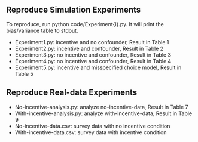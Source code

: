 

## Reproduce Simulation Experiments 
To reproduce, run python code/Experiment{i}.py. It will print the bias/variance table to stdout.
* Experiment1.py: incentive and no confounder, Result in Table 1
* Experiment2.py: incentive and confounder, Result in Table 2 
* Experiment3.py: no incentive and confounder, Result in Table 3 
* Experiment4.py: no incentive and confounder, Result in Table 4 
* Experiment5.py: incentive and misspecified choice model, Result in Table 5 
## Reproduce Real-data Experiments 
* No-incentive-analysis.py: analyze no-incentive-data, Result in Table 7 
* With-incentive-analysis.py: analyze with-incentive-data, Result in Table 9 
* No-incentive-data.csv: survey data with no incentive condition 
* With-incentive-data.csv: survey data with incentive condition 
